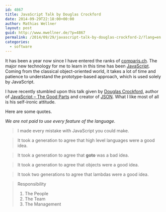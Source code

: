 ```yaml
---
id: 4867
title: JavaScript Talk by Douglas Crockford
date: 2014-09-29T22:18:00+00:00
author: Mathias Wellner
layout: post
guid: http://www.mwellner.de/?p=4867
permalink: /2014/09/29/javascript-talk-by-douglas-crockford-2/?lang=en
categories:
  - software
---
```

It has been a year now since I have entered the ranks of <a href="http://www.comparis.ch" title="comparis.ch" target="_blank">comparis.ch</a>. The major new technology for me to learn in this time has been <a href="http://en.wikipedia.org/wiki/JavaScript" title="Wikipedia - JavaScript" target="_blank">JavaScript</a>. Coming from the classical object-oriented world, it takes a lot of time and patience to understand the prototype-based approach, which is used solely by JavaScript. 

I have recently stumbled upon this talk given by <a href="http://en.wikipedia.org/wiki/Douglas_Crockford" title="Wikipedia - Douglas Crockford" target="_blank">Douglas Crockford</a>, author of <a href="http://shop.oreilly.com/product/9780596517748.do" title="JavaScript - The Good Parts" target="_blank">JavaScript &#8211; The Good Parts</a> and creator of <a href="http://en.wikipedia.org/wiki/JSON" title="Wikipedia - JSON" target="_blank">JSON</a>. What I like most of all is his self-ironic attitude. 



Here are some quotes.

*We are not paid to use every feature of the language.*

> I made every mistake with JavaScript you could make. 

> It took a generation to agree that high level languages were a good idea.
  
> It took a generation to agree that **goto** was a bad idea.
  
> It took a generation to agree that objects were a good idea.
  
> It took two generations to agree that lambdas were a good idea. 

> Responsibility
> 
>   1. The People
>   2. The Team
>   3. The Management